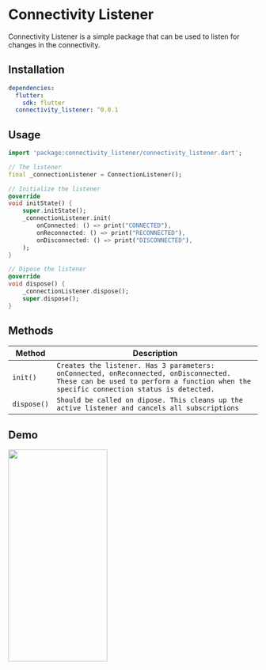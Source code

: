# Connectivity Listener

Connectivity Listener is a simple package that can be used to listen for changes in the connectivity.

## Installation

```yaml
dependencies:
  flutter:
    sdk: flutter
  connectivity_listener: ^0.0.1
```

## Usage

```dart
import 'package:connectivity_listener/connectivity_listener.dart';
```

```dart
// The listener
final _connectionListener = ConnectionListener();

// Initialize the listener
@override
void initState() {
    super.initState();
    _connectionListener.init(
        onConnected: () => print("CONNECTED"),
        onReconnected: () => print("RECONNECTED"),
        onDisconnected: () => print("DISCONNECTED"),
    );
}

// Dipose the listener
@override
void dispose() {
    _connectionListener.dispose();
    super.dispose();
}
```

## Methods

| Method      | Description                                                                                                                                                                    |
| ----------- | ------------------------------------------------------------------------------------------------------------------------------------------------------------------------------ |
| `init()`    | `Creates the listener. Has 3 parameters: onConnected, onReconnected, onDisconnected. These can be used to perform a function when the specific connection status is detected.` |
| `dispose()` | `Should be called on dipose. This cleans up the active listener and cancels all subscriptions`                                                                                 |

## Demo

<img src="https://raw.githubusercontent.com/TomTruyen/FlutterConnectivityListener/main/assets/example.gif" width="200" height="429"/>
